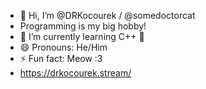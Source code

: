 - 👋 Hi, I’m @DRKocourek / @somedoctorcat
- Programming is my big hobby!
- 🌱 I’m currently learning C++ 👀
- 😄 Pronouns: He/Him
- ⚡ Fun fact: Meow :3
- https://drkocourek.stream/



<!---
DRKocourek/DRKocourek is a ✨ special ✨ repository because its `README.md` (this file) appears on your GitHub profile.
You can click the Preview link to take a look at your changes.
--->
